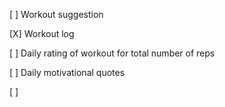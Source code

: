 [ ] Workout suggestion

[X] Workout log

[ ] Daily rating of workout for total number of reps

[ ] Daily motivational quotes

[ ] 
